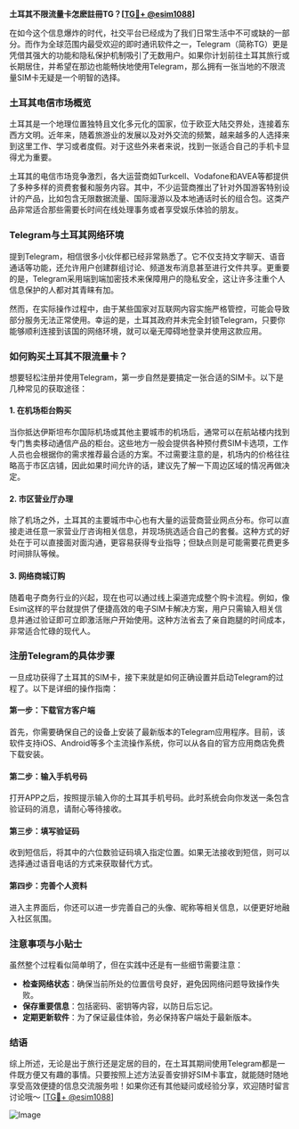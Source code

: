 **土耳其不限流量卡怎麽註冊TG？[[TG💪+ @esim1088](https://t.me/s/esim1088)]**

在如今这个信息爆炸的时代，社交平台已经成为了我们日常生活中不可或缺的一部分。而作为全球范围内最受欢迎的即时通讯软件之一，Telegram（简称TG）更是凭借其强大的功能和隐私保护机制吸引了无数用户。如果你计划前往土耳其旅行或长期居住，并希望在那边也能畅快地使用Telegram，那么拥有一张当地的不限流量SIM卡无疑是一个明智的选择。

### 土耳其电信市场概览

土耳其是一个地理位置独特且文化多元化的国家，位于欧亚大陆交界处，连接着东西方文明。近年来，随着旅游业的发展以及对外交流的频繁，越来越多的人选择来到这里工作、学习或者度假。对于这些外来者来说，找到一张适合自己的手机卡显得尤为重要。

土耳其的电信市场竞争激烈，各大运营商如Turkcell、Vodafone和AVEA等都提供了多种多样的资费套餐和服务内容。其中，不少运营商推出了针对外国游客特别设计的产品，比如包含无限数据流量、国际漫游以及本地通话时长的组合包。这类产品非常适合那些需要长时间在线处理事务或者享受娱乐体验的朋友。

### Telegram与土耳其网络环境

提到Telegram，相信很多小伙伴都已经非常熟悉了。它不仅支持文字聊天、语音通话等功能，还允许用户创建群组讨论、频道发布消息甚至进行文件共享。更重要的是，Telegram采用端到端加密技术来保障用户的隐私安全，这让许多注重个人信息保护的人都对其青睐有加。

然而，在实际操作过程中，由于某些国家对互联网内容实施严格管控，可能会导致部分服务无法正常使用。幸运的是，土耳其政府并未完全封锁Telegram，只要你能够顺利连接到该国的网络环境，就可以毫无障碍地登录并使用这款应用。

### 如何购买土耳其不限流量卡？

想要轻松注册并使用Telegram，第一步自然是要搞定一张合适的SIM卡。以下是几种常见的获取途径：

#### 1. 在机场柜台购买
当你抵达伊斯坦布尔国际机场或其他主要城市的机场后，通常可以在航站楼内找到专门售卖移动通信产品的柜台。这些地方一般会提供各种预付费SIM卡选项，工作人员也会根据你的需求推荐最合适的方案。不过需要注意的是，机场内的价格往往略高于市区店铺，因此如果时间允许的话，建议先了解一下周边区域的情况再做决定。

#### 2. 市区营业厅办理
除了机场之外，土耳其的主要城市中心也有大量的运营商营业网点分布。你可以直接走进任意一家营业厅咨询相关信息，并现场挑选适合自己的套餐。这种方式的好处在于可以直接面对面沟通，更容易获得专业指导；但缺点则是可能需要花费更多时间排队等候。

#### 3. 网络商城订购
随着电子商务行业的兴起，现在也可以通过线上渠道完成整个购卡流程。例如，像Esim这样的平台就提供了便捷高效的电子SIM卡解决方案，用户只需输入相关信息并通过验证即可立即激活账户开始使用。这种方法省去了亲自跑腿的时间成本，非常适合忙碌的现代人。

### 注册Telegram的具体步骤

一旦成功获得了土耳其的SIM卡，接下来就是如何正确设置并启动Telegram的过程了。以下是详细的操作指南：

#### 第一步：下载官方客户端
首先，你需要确保自己的设备上安装了最新版本的Telegram应用程序。目前，该软件支持iOS、Android等多个主流操作系统，你可以从各自的官方应用商店免费下载安装。

#### 第二步：输入手机号码
打开APP之后，按照提示输入你的土耳其手机号码。此时系统会向你发送一条包含验证码的消息，请耐心等待接收。

#### 第三步：填写验证码
收到短信后，将其中的六位数验证码填入指定位置。如果无法接收到短信，则可以选择通过语音电话的方式来获取替代方式。

#### 第四步：完善个人资料
进入主界面后，你还可以进一步完善自己的头像、昵称等相关信息，以便更好地融入社区氛围。

### 注意事项与小贴士

虽然整个过程看似简单明了，但在实践中还是有一些细节需要注意：

- **检查网络状态**：确保当前所处的位置信号良好，避免因网络问题导致操作失败。
- **保存重要信息**：包括密码、密钥等内容，以防日后忘记。
- **定期更新软件**：为了保证最佳体验，务必保持客户端处于最新版本。

### 结语

综上所述，无论是出于旅行还是定居的目的，在土耳其期间使用Telegram都是一件既方便又有趣的事情。只要按照上述方法妥善安排好SIM卡事宜，就能随时随地享受高效便捷的信息交流服务啦！如果你还有其他疑问或经验分享，欢迎随时留言讨论哦～ [[TG💪+ @esim1088](https://t.me/s/esim1088)]

![Image](https://i.postimg.cc/4NQfJmqS/Snipaste-2025-05-13-00-14-12.png)